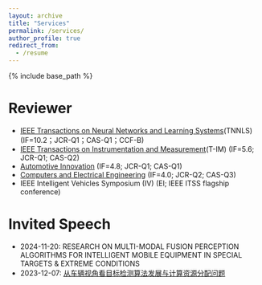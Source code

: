 ```yaml
---
layout: archive
title: "Services"
permalink: /services/
author_profile: true
redirect_from:
  - /resume
---
```


{% include base_path %}

Reviewer
======
* [IEEE Transactions on Neural Networks and Learning Systems](https://ieeexplore.ieee.org/xpl/RecentIssue.jsp?punumber=5962385)(TNNLS) (IF=10.2；JCR-Q1；CAS-Q1；CCF-B)
* [IEEE Transactions on Instrumentation and Measurement](https://ieeexplore.ieee.org/xpl/RecentIssue.jsp?punumber=19)(T-IM) (IF=5.6; JCR-Q1; CAS-Q2)
* [Automotive Innovation](https://link.springer.com/journal/42154) (IF=4.8; JCR-Q1; CAS-Q1)
* [Computers and Electrical Engineering](https://www.sciencedirect.com/journal/computers-and-electrical-engineering) (IF=4.0; JCR-Q2; CAS-Q3)
* IEEE Intelligent Vehicles Symposium (IV) (EI; IEEE ITSS flagship conference)

Invited Speech
======
* 2024-11-20: RESEARCH ON MULTI-MODAL FUSION PERCEPTION ALGORITHMS FOR INTELLIGENT MOBILE EQUIPMENT IN SPECIAL TARGETS & EXTREME CONDITIONS
* 2023-12-07: [从车辆视角看目标检测算法发展与计算资源分配问题](https://mp.weixin.qq.com/s/kwACDPdw9hHobqLpwPkdaw)

